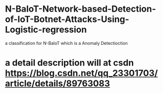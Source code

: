 # N-BaIoT-Network-based-Detection-of-IoT-Botnet-Attacks-Using-Logistic-regression
a classification for N-BaloT which is a Anomaly Detectioction
# a detail description will at csdn  https://blog.csdn.net/qq_23301703/article/details/89763083
